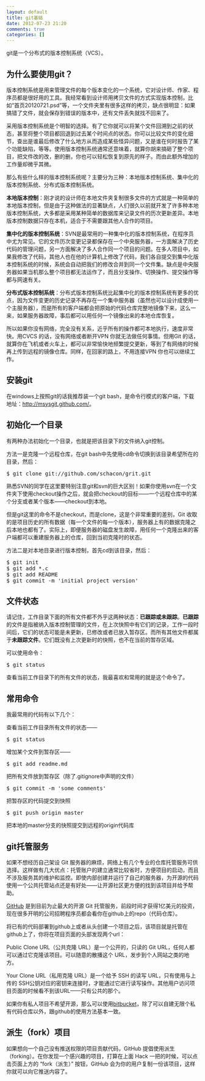 ```yaml
---
layout: default
title: git基础
date: 2012-07-23 21:20
comments: true
categories: []
---
```

git是一个分布式的版本控制系统（VCS）。
<h2>为什么要使用git？</h2>
版本控制系统是用来管理文件的每个版本变化的一个系统，它对设计师、作家、程序员都是很好用的工具。我经常看到设计师用拷贝文件的方式实现版本控制，比如“首页20120721.psd”等，一个文件夹里有很多这样的拷贝，缺点很明显：如果搞错了文件，就会保存到错误的版本中，还有文件丢失就找不回来了。

采用版本控制系统是个明智的选择。有了它你就可以将某个文件回溯到之前的状态，甚至将整个项目都回退到过去某个时间点的状态。你可以比较文件的变化细节，查出是谁最后修改了什么地方从而造成某些怪异问题，又是谁在何时报告了某个功能缺陷，等等。使用版本控制系统通常还意味着，就算你胡来搞砸了整个项目，把文件改的改，删的删，你也可以轻松恢复到原先的样子。而由此额外增加的工作量却微乎其微。

那么有些什么样的版本控制系统呢？主要分为三种：本地版本控制系统、集中化的版本控制系统、分布式版本控制系统。

<strong>本地版本控制</strong>：刚才说的设计师在本地文件夹复制很多文件的方式就是一种简单的本地版本控制，但是由于这种做法的显著缺点，人们很久以前就开发了许多种本地版本控制系统，大多都是采用某种简单的数据库来记录文件的历次更新差异。本地版本控制数据只存在本机，适合于不需要跟其他人合作的项目。

<strong>集中化的版本控制系统</strong>：SVN是最常用的一种集中化的版本控制系统，在程序员中尤为常见。它的文件历次变更记录都保存在一个中央服务器，一方面解决了历史代码的管理问题，另一方面解决了多人合作同一个项目的问题。在多人项目中，如果我修改了代码，其他人也在他的计算机上修改了代码，我们各自提交到集中化版本控制系统的时候，系统会自动把我们的修改合并到同一个文件集。缺点是中央服务器如果当机那么整个项目都无法运作了，而且分支操作、切换操作、提交操作等都与网速有关。

<strong>分布式版本控制系统</strong>：分布式版本控制系统比起集中化的版本控制系统有更多的优点，因为文件变更的历史记录不再存在一个集中服务器（虽然也可以设计成使用一个主服务器），而是所有的客户端都会把原始的代码仓库完整地镜像下来，这么一来，如果服务器故障，事后都可以用任何一个镜像出来的本地仓库恢复。

所以如果你没有网络，完全没有关系，近乎所有的操作都可本地执行，速度非常快。用CVCS 的话，没有网络或者断开VPN 你就无法做任何事情。但用Git 的话，就算你在飞机或者火车上，都可以非常愉快地频繁提交更新，等到了有网络的时候再上传到远程的镜像仓库。同样，在回家的路上，不用连接VPN 你也可以继续工作。
<h2>安装git</h2>
在windows上按照git的话我推荐装一个git bash，是命令行模式的客户端，下载地址：<a href="http://msysgit.github.com/">http://msysgit.github.com/</a>。
<h2>初始化一个目录</h2>
有两种办法初始化一个目录，也就是把该目录下的文件纳入git控制。

方法一是克隆一个远程仓库，在git bash中先使用cd命令切换到该目录希望所在的目录，然后：
<pre>$ git clone git://github.com/schacon/grit.git</pre>
熟悉SVN的同学在这里要特别注意git和svn的巨大区别！如果你使用svn在一个文件夹下使用checkout操作之后，就会把checkout的目标——一个远程仓库中的某个分支或者某个版本——checkout到本地。

但是git这里的命令不是checkout，而是clone，这是个非常重要的差别，Git 收取的是项目历史的所有数据（每一个文件的每一个版本），服务器上有的数据克隆之后本地也都有了。实际上，即便服务器的磁盘发生故障，用任何一个克隆出来的客户端都可以重建服务器上的仓库，回到当初克隆时的状态。

方法二是对本地目录进行版本控制，首先cd到该目录，然后：
<pre>$ git init
$ git add *.c
$ git add README
$ git commit -m 'initial project version'</pre>
<h2>文件状态</h2>
请记住，工作目录下面的所有文件都不外乎这两种状态：<strong>已跟踪或未跟踪</strong>。<strong>已跟踪</strong>的文件是指被纳入版本控制管理的文件，在上次快照中有它们的记录，工作一段时间后，它们的状态可能是未更新，已修改或者已放入暂存区。而所有其他文件都属于<strong>未跟踪文件</strong>。它们既没有上次更新时的快照，也不在当前的暂存区域。

可以使用命令：
<pre>$ git status</pre>
查看当前工作目录下的所有文件的状态，我最喜欢和常用的就是这个命令了。
<h2>常用命令</h2>
我最常用的代码有以下几个：

查看当前工作目录所有文件的状态——
<pre>$ git status</pre>
增加某个文件到暂存区——
<pre>$ git add readme.md</pre>
把所有文件放到暂存区（除了.gitignore中声明的文件）
<pre>$ git commit -m 'some comments'</pre>
把暂存区的代码提交到快照
<pre>$ git push origin master</pre>
把本地的master分支的快照提交到远程的origin代码库
<h2>git托管服务</h2>
如果不想经历自己架设 Git 服务器的麻烦，网络上有几个专业的仓库托管服务可供选择。这样做有几大优点：托管账户的建立通常比较省时，方便项目的启动，而且不涉及服务其的维护和监控。即使内部创建并运行了自己的服务器，为开源的代码使用一个公共托管站点还是有好处——让开源社区更方便的找到该项目并给予帮助。

<a href="http://github.com/">GitHub</a> 是到目前为止最大的开源 Git 托管服务，前段时间才获得1亿美元的投资，现在很多开明的公司招聘程序员都会看你在github上的repo（代码仓库）。

将已有的代码部署到github上或者从头创建一个项目之后，该项目就是托管在github上了，你将在项目页面的头部发现两个url：

Public Clone URL（公共克隆 URL）是一个公开的，只读的 Git URL，任何人都可以通过它克隆该项目。可以随意的散播这个 URL，发步到个人网站之类的地方。

Your Clone URL（私用克隆 URL）是一个给予 SSH 的读写 URL，只有使用与上传的 SSH公钥对应的密钥来连接时，才能通过它进行读写操作。其他用户访问项目页面的时候看不到该URL——只有公共的那个。

如果你有私人项目不希望开源，那么可以使用<a href="https://bitbucket.org/">bitbucket</a>，除了可以自建无限个私有代码仓库以外，跟github的使用方法基本一致。
<h2>派生（fork）项目</h2>
如果想向一个自己没有推送权限的项目贡献代码，GitHub 提倡使用派生（forking）。在你发现一个感兴趣的项目，打算在上面 Hack 一把的时候，可以点击页面上方的 “fork（派生）” 按钮，GitHub 会为你的用户复制一份该项目，这样你就可以向它推送内容了。

&nbsp;
